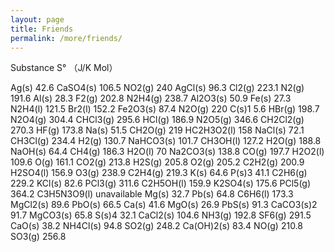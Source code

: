 ```yaml
---
layout: page
title: Friends
permalink: /more/friends/
---
```


Substance	S° （J/K Mol）
	
Ag(s)	42.6
CaSO4(s)	106.5
NO2(g)	240
AgCl(s)	96.3
Cl2(g)	223.1
N2(g)	191.6
Al(s)	28.3
F2(g)	202.8
N2H4(g)	238.7
Al2O3(s)	50.9
Fe(s)	27.3
N2H4(l)	121.5
Br2(l)	152.2
Fe2O3(s)	87.4
N2O(g)	220
C(s)1	5.6
HBr(g)	198.7
N2O4(g)	304.4
CHCl3(g)	295.6
HCl(g)	186.9
N2O5(g)	346.6
CH2Cl2(g)	270.3
HF(g)	173.8
Na(s)	51.5
CH2O(g)	219
HC2H3O2(l)	158
NaCl(s)	72.1
CH3Cl(g)	234.4
H2(g)	130.7
NaHCO3(s)	101.7
CH3OH(l)	127.2
H2O(g)	188.8
NaOH(s)	64.4
CH4(g)	186.3
H2O(l)	70
Na2CO3(s)	138.8
CO(g)	197.7
H2O2(l)	109.6
O(g)	161.1
CO2(g)	213.8
H2S(g)	205.8
O2(g)	205.2
C2H2(g)	200.9
H2SO4(l)	156.9
O3(g)	238.9
C2H4(g)	219.3
K(s)	64.6
P(s)3	41.1
C2H6(g)	229.2
KCl(s)	82.6
PCl3(g)	311.6
C2H5OH(l)	159.9
K2SO4(s)	175.6
PCl5(g)	364.2
C3H5N3O9(l)	unavailable
Mg(s)	32.7
Pb(s)	64.8
C6H6(l)	173.3
MgCl2(s)	89.6
PbO(s)	66.5
Ca(s)	41.6
MgO(s)	26.9
PbS(s)	91.3
CaCO3(s)2	91.7
MgCO3(s)	65.8
S(s)4	32.1
CaCl2(s)	104.6
NH3(g)	192.8
SF6(g)	291.5
CaO(s)	38.2
NH4Cl(s)	94.8
SO2(g)	248.2
Ca(OH)2(s)	83.4
NO(g)	210.8
SO3(g)	256.8

